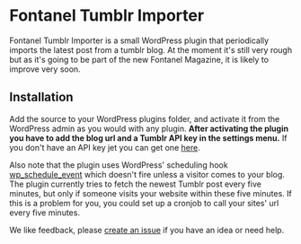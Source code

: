 # Fontanel Tumblr Importer

Fontanel Tumblr Importer is a small WordPress plugin that periodically imports the latest post from a tumblr blog. At the moment it's still very rough but as it's going to be part of the new Fontanel Magazine, it is likely to improve very soon.

## Installation

Add the source to your WordPress plugins folder, and activate it from the WordPress admin as you would with any plugin. **After activating the plugin you have to add the blog url and a Tumblr API key in the settings menu.** If you don't have an API key jet you can get one [here](http://www.tumblr.com/oauth/apps).

Also note that the plugin uses WordPress' scheduling hook [wp_schedule_event](http://codex.wordpress.org/Function_Reference/wp_schedule_event) which doesn't fire unless a visitor comes to your blog. The plugin currently tries to fetch the newest Tumblr post every five minutes, but only if someone visits your website within these five minutes. If this is a problem for you, you could set up a cronjob to call your sites' url every five minutes.

We like feedback, please [create an issue](https://github.com/jasperkennis/fontanel-tumblr-importer/issues) if you have an idea or need help.